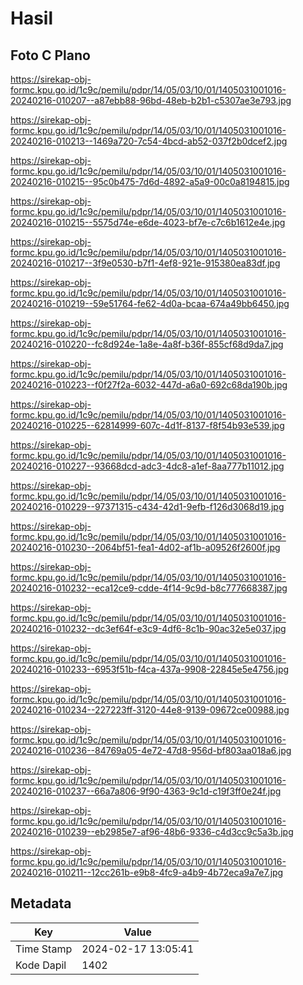 # Hasil

## Foto C Plano

https://sirekap-obj-formc.kpu.go.id/1c9c/pemilu/pdpr/14/05/03/10/01/1405031001016-20240216-010207--a87ebb88-96bd-48eb-b2b1-c5307ae3e793.jpg

https://sirekap-obj-formc.kpu.go.id/1c9c/pemilu/pdpr/14/05/03/10/01/1405031001016-20240216-010213--1469a720-7c54-4bcd-ab52-037f2b0dcef2.jpg

https://sirekap-obj-formc.kpu.go.id/1c9c/pemilu/pdpr/14/05/03/10/01/1405031001016-20240216-010215--95c0b475-7d6d-4892-a5a9-00c0a8194815.jpg

https://sirekap-obj-formc.kpu.go.id/1c9c/pemilu/pdpr/14/05/03/10/01/1405031001016-20240216-010215--5575d74e-e6de-4023-bf7e-c7c6b1612e4e.jpg

https://sirekap-obj-formc.kpu.go.id/1c9c/pemilu/pdpr/14/05/03/10/01/1405031001016-20240216-010217--3f9e0530-b7f1-4ef8-921e-915380ea83df.jpg

https://sirekap-obj-formc.kpu.go.id/1c9c/pemilu/pdpr/14/05/03/10/01/1405031001016-20240216-010219--59e51764-fe62-4d0a-bcaa-674a49bb6450.jpg

https://sirekap-obj-formc.kpu.go.id/1c9c/pemilu/pdpr/14/05/03/10/01/1405031001016-20240216-010220--fc8d924e-1a8e-4a8f-b36f-855cf68d9da7.jpg

https://sirekap-obj-formc.kpu.go.id/1c9c/pemilu/pdpr/14/05/03/10/01/1405031001016-20240216-010223--f0f27f2a-6032-447d-a6a0-692c68da190b.jpg

https://sirekap-obj-formc.kpu.go.id/1c9c/pemilu/pdpr/14/05/03/10/01/1405031001016-20240216-010225--62814999-607c-4d1f-8137-f8f54b93e539.jpg

https://sirekap-obj-formc.kpu.go.id/1c9c/pemilu/pdpr/14/05/03/10/01/1405031001016-20240216-010227--93668dcd-adc3-4dc8-a1ef-8aa777b11012.jpg

https://sirekap-obj-formc.kpu.go.id/1c9c/pemilu/pdpr/14/05/03/10/01/1405031001016-20240216-010229--97371315-c434-42d1-9efb-f126d3068d19.jpg

https://sirekap-obj-formc.kpu.go.id/1c9c/pemilu/pdpr/14/05/03/10/01/1405031001016-20240216-010230--2064bf51-fea1-4d02-af1b-a09526f2600f.jpg

https://sirekap-obj-formc.kpu.go.id/1c9c/pemilu/pdpr/14/05/03/10/01/1405031001016-20240216-010232--eca12ce9-cdde-4f14-9c9d-b8c777668387.jpg

https://sirekap-obj-formc.kpu.go.id/1c9c/pemilu/pdpr/14/05/03/10/01/1405031001016-20240216-010232--dc3ef64f-e3c9-4df6-8c1b-90ac32e5e037.jpg

https://sirekap-obj-formc.kpu.go.id/1c9c/pemilu/pdpr/14/05/03/10/01/1405031001016-20240216-010233--6953f51b-f4ca-437a-9908-22845e5e4756.jpg

https://sirekap-obj-formc.kpu.go.id/1c9c/pemilu/pdpr/14/05/03/10/01/1405031001016-20240216-010234--227223ff-3120-44e8-9139-09672ce00988.jpg

https://sirekap-obj-formc.kpu.go.id/1c9c/pemilu/pdpr/14/05/03/10/01/1405031001016-20240216-010236--84769a05-4e72-47d8-956d-bf803aa018a6.jpg

https://sirekap-obj-formc.kpu.go.id/1c9c/pemilu/pdpr/14/05/03/10/01/1405031001016-20240216-010237--66a7a806-9f90-4363-9c1d-c19f3ff0e24f.jpg

https://sirekap-obj-formc.kpu.go.id/1c9c/pemilu/pdpr/14/05/03/10/01/1405031001016-20240216-010239--eb2985e7-af96-48b6-9336-c4d3cc9c5a3b.jpg

https://sirekap-obj-formc.kpu.go.id/1c9c/pemilu/pdpr/14/05/03/10/01/1405031001016-20240216-010211--12cc261b-e9b8-4fc9-a4b9-4b72eca9a7e7.jpg


## Metadata

| Key        | Value               |
| ---------- | ------------------- |
| Time Stamp | 2024-02-17 13:05:41 |
| Kode Dapil | 1402                |



